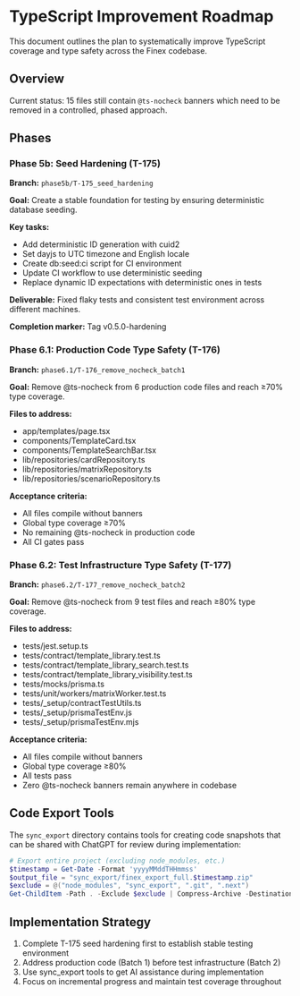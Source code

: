 # TypeScript Improvement Roadmap

This document outlines the plan to systematically improve TypeScript coverage and type safety across the Finex codebase.

## Overview

Current status: 15 files still contain `@ts-nocheck` banners which need to be removed in a controlled, phased approach.

## Phases

### Phase 5b: Seed Hardening (T-175)

**Branch:** `phase5b/T-175_seed_hardening`

**Goal:** Create a stable foundation for testing by ensuring deterministic database seeding.

**Key tasks:**
- Add deterministic ID generation with cuid2
- Set dayjs to UTC timezone and English locale
- Create db:seed:ci script for CI environment
- Update CI workflow to use deterministic seeding
- Replace dynamic ID expectations with deterministic ones in tests

**Deliverable:** Fixed flaky tests and consistent test environment across different machines.

**Completion marker:** Tag v0.5.0-hardening

### Phase 6.1: Production Code Type Safety (T-176)

**Branch:** `phase6.1/T-176_remove_nocheck_batch1`

**Goal:** Remove @ts-nocheck from 6 production code files and reach ≥70% type coverage.

**Files to address:**
- app/templates/page.tsx
- components/TemplateCard.tsx
- components/TemplateSearchBar.tsx
- lib/repositories/cardRepository.ts
- lib/repositories/matrixRepository.ts
- lib/repositories/scenarioRepository.ts

**Acceptance criteria:**
- All files compile without banners
- Global type coverage ≥70%
- No remaining @ts-nocheck in production code
- All CI gates pass

### Phase 6.2: Test Infrastructure Type Safety (T-177)

**Branch:** `phase6.2/T-177_remove_nocheck_batch2`

**Goal:** Remove @ts-nocheck from 9 test files and reach ≥80% type coverage.

**Files to address:**
- tests/jest.setup.ts
- tests/contract/template_library.test.ts
- tests/contract/template_library_search.test.ts
- tests/contract/template_library_visibility.test.ts
- tests/mocks/prisma.ts
- tests/unit/workers/matrixWorker.test.ts
- tests/_setup/contractTestUtils.ts
- tests/_setup/prismaTestEnv.js
- tests/_setup/prismaTestEnv.mjs

**Acceptance criteria:**
- All files compile without banners
- Global type coverage ≥80%
- All tests pass
- Zero @ts-nocheck banners remain anywhere in codebase

## Code Export Tools

The `sync_export` directory contains tools for creating code snapshots that can be shared with ChatGPT for review during implementation:

```powershell
# Export entire project (excluding node_modules, etc.)
$timestamp = Get-Date -Format 'yyyyMMddTHHmmss'
$output_file = "sync_export/finex_export_full.$timestamp.zip"
$exclude = @("node_modules", "sync_export", ".git", ".next")
Get-ChildItem -Path . -Exclude $exclude | Compress-Archive -DestinationPath $output_file
```

## Implementation Strategy

1. Complete T-175 seed hardening first to establish stable testing environment
2. Address production code (Batch 1) before test infrastructure (Batch 2)
3. Use sync_export tools to get AI assistance during implementation
4. Focus on incremental progress and maintain test coverage throughout
